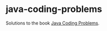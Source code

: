 # java-coding-problems
Solutions to the book [Java Coding Problems](https://subscription.packtpub.com/book/programming/9781789801415).
